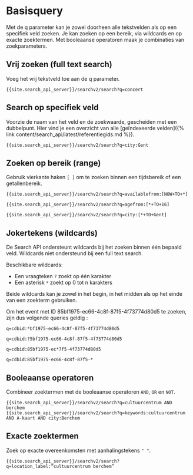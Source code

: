 ---
---

# Basisquery

Met de q parameter kan je zowel doorheen alle tekstvelden als op een specifiek veld zoeken. Je kan zoeken op een bereik, via wildcards en op exacte zoektermen. Met booleaanse operatoren maak je combinaties van zoekparameters.

## Vrij zoeken (full text search)

Voeg het vrij tekstveld toe aan de q parameter.

```
{{site.search_api_server}}/searchv2/search?q=concert
```

## Search op specifiek veld

Voorzie de naam van het veld en de zoekwaarde, gescheiden met een dubbelpunt. Hier vind je een overzicht van alle [geïndexeerde velden]({% link content/search_api/latest/referentiegids.md %}).

```
{{site.search_api_server}}/searchv2/search?q=city:Gent
```

## Zoeken op bereik (range)

Gebruik vierkante haken ```[ ]``` om te zoeken binnen een tijdsbereik of een getallenbereik.

```
{{site.search_api_server}}/searchv2/search?q=availablefrom:[NOW+TO+*]
```

```
{{site.search_api_server}}/searchv2/search?q=agefrom:[*+TO+16]
```

```
{{site.search_api_server}}/searchv2/search?q=city:[*+TO+Gent]
```

## Jokertekens (wildcards)

De Search API ondersteunt wildcards bij het zoeken binnen één bepaald veld. Wildcards niet ondersteund bij een full text search.

Beschikbare wildcards:

* Een vraagteken ```?``` zoekt op één karakter
* Een asterisk ```*``` zoekt op 0 tot n karakters

Beide wildcards kan je zowel in het begin, in het midden als op het einde van een zoekterm gebruiken.

Om het event met ID 85bf1975-ec66-4c8f-87f5-4f73774d80d5 te zoeken, zijn dus volgende queries geldig :

```
q=cdbid:*bf1975-ec66-4c8f-87f5-4f73774d80d5
```

```
q=cdbid:?5bf1975-ec66-4c8f-87f5-4f73774d80d5
```

```
q=cdbid:85bf1975-ec*7f5-4f73774d80d5
```

```
q=cdbid:85bf1975-ec66-4c8f-87f5-*
```

## Booleaanse operatoren

Combineer zoektermen met de booleaanse operatoren ```AND```, ```OR``` en ```NOT```.

```
{{site.search_api_server}}/searchv2/search?q=cultuurcentrum AND berchem
{{site.search_api_server}}/searchv2/search?q=keywords:cultuurcentrum AND A-kaart AND city:Berchem
```

## Exacte zoektermen

Zoek op exacte overeenkomsten met aanhalingstekens ```" "```.

```
{{site.search_api_server}}/searchv2/search?q=location_label:”cultuurcentrum berchem”
```
